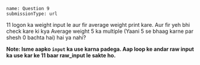 ```ngMeta
name: Question 9
submissionType: url
```

11 logon ka weight input le aur fir average weight print kare. Aur fir yeh bhi check kare ki kya Average weight 5 ka multiple (Yaani 5 se bhaag karne par shesh 0 bachta hai) hai ya nahi?

**Note: Isme aapko `input` ka use karna padega. Aap loop ke andar raw input ka use kar ke 11 baar raw_input le sakte ho.**